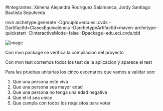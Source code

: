 #Integrantes: Ximena Alejandra Rodriguez Salamanca, Jordy Santiago Bautista Sepulveda

mvn archetype:generate -DgroupId=edu.eci.cvds -DartifactId=ClasesEquivalencia -DarchetypeArtifactId=maven-archetype-quickstart -DinteractiveMode=false -Dpackage=edu.eci.cvds.tdd

![image](https://user-images.githubusercontent.com/123812969/220986229-c2326319-02c2-4e74-b7fd-05935ad0ad0d.png)

Con mvn package se verifica la compilacion del proyecto

Con mvn test corremos todos los test de la aplicacion y aparece el test 

Para las pruebas unitarias los cinco escenarios que vamos a validar son:

1. Que una persona este viva 
2. Que una persona sea mayor edad 
3. Que una persona no tenga una edad negativa
4. Que el id sea unico
5. Que cumpla con todos los requisitos para votar
